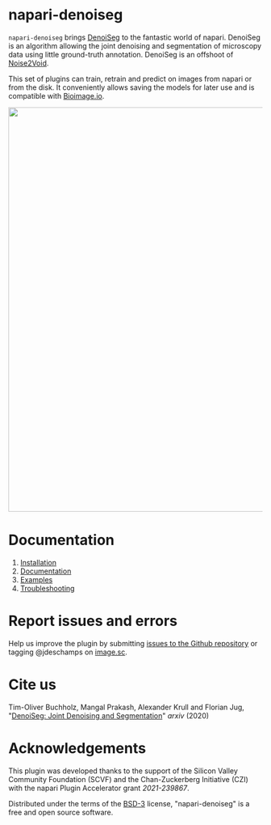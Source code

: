 # napari-denoiseg

`napari-denoiseg` brings [DenoiSeg](https://github.com/juglab/DenoiSeg) to the fantastic world of napari. DenoiSeg is 
an algorithm allowing the joint denoising and segmentation of microscopy data using little ground-truth annotation. 
DenoiSeg is an offshoot of [Noise2Void](https://github.com/juglab/n2v).

This set of plugins can train, retrain and predict on images from napari or from the disk. It conveniently allows saving 
the models for later use and is compatible with [Bioimage.io](https://bioimage.io/#/). 


<img src="https://raw.githubusercontent.com/juglab/napari-denoiseg/master/docs/images/training.gif" width="800" />

# Documentation

1. [Installation](installation.md)
2. [Documentation](documentation.md)
3. [Examples](examples.md)
4. [Troubleshooting](faq.md)

# Report issues and errors

Help us improve the plugin by submitting [issues to the Github repository](https://github.com/juglab/napari-denoiseg/issues) 
or tagging @jdeschamps on [image.sc](https://forum.image.sc/). 

# Cite us

Tim-Oliver Buchholz, Mangal Prakash, Alexander Krull and Florian Jug, "[DenoiSeg: Joint Denoising and Segmentation](https://arxiv.org/abs/2005.02987)" _arxiv_ (2020)


# Acknowledgements

This plugin was developed thanks to the support of the Silicon Valley Community Foundation (SCVF) and the 
Chan-Zuckerberg Initiative (CZI) with the napari Plugin Accelerator grant _2021-239867_.


Distributed under the terms of the [BSD-3](http://opensource.org/licenses/BSD-3-Clause) license,
"napari-denoiseg" is a free and open source software.